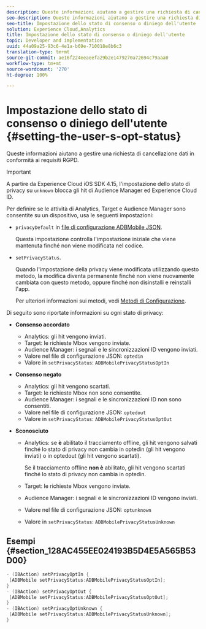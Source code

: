 ```yaml
---
description: Queste informazioni aiutano a gestire una richiesta di cancellazione dati in conformità ai requisiti GDPR.
seo-description: Queste informazioni aiutano a gestire una richiesta di cancellazione dati in conformità ai requisiti GDPR.
seo-title: Impostazione dello stato di consenso o diniego dell'utente
solution: Experience Cloud,Analytics
title: Impostazione dello stato di consenso o diniego dell'utente
topic: Developer and implementation
uuid: 44a09a25-93c6-4e1a-b69e-710018e8b6c3
translation-type: tm+mt
source-git-commit: ae16f224eeaeefa29b2e1479270a72694c79aaa0
workflow-type: tm+mt
source-wordcount: '270'
ht-degree: 100%

---
```



# Impostazione dello stato di consenso o diniego dell&#39;utente {#setting-the-user-s-opt-status}

Queste informazioni aiutano a gestire una richiesta di cancellazione dati in conformità ai requisiti RGPD.

>[!IMPORTANT]
>
>A partire da Experience Cloud iOS SDK 4.15, l&#39;impostazione dello stato di privacy su `unknown` blocca gli hit di Audience Manager ed Experience Cloud ID.

Per definire se le attività di Analytics, Target e Audience Manager sono consentite su un dispositivo, usa le seguenti impostazioni:

* `privacyDefault` in [file di configurazione ADBMobile JSON](/help/ios/configuration/json-config/json-config.md).

   Questa impostazione controlla l&#39;impostazione iniziale che viene mantenuta finché non viene modificata nel codice.

* `setPrivacyStatus`.

   Quando l&#39;impostazione della privacy viene modificata utilizzando questo metodo, la modifica diventa permanente finché non viene nuovamente cambiata con questo metodo, oppure finché non disinstalli e reinstalli l&#39;app.

   Per ulteriori informazioni sui metodi, vedi  [Metodi di Configurazione](/help/ios/configuration/json-config/json-config.md).

Di seguito sono riportate informazioni su ogni stato di privacy:

* **Consenso accordato**

   * Analytics: gli hit vengono inviati.
   * Target: le richieste Mbox vengono inviate.
   * Audience Manager: i segnali e le sincronizzazioni ID vengono inviati.
   * Valore nel file di configurazione JSON: `optedin`
   * Valore in `setPrivacyStatus`: `ADBMobilePrivacyStatusOptIn`

* **Consenso negato**

   * Analytics: gli hit vengono scartati.
   * Target: le richieste Mbox non sono consentite.
   * Audience Manager: i segnali e le sincronizzazioni ID non sono consentiti.
   * Valore nel file di configurazione JSON: `optedout`
   * Valore in `setPrivacyStatus`: `ADBMobilePrivacyStatusOptOut`

* **Sconosciuto**

   * Analytics: se **è** abilitato il tracciamento offline, gli hit vengono salvati finché lo stato di privacy non cambia in optedin (gli hit vengono inviati) o in optedout (gli hit vengono scartati).

      Se il tracciamento offline **non è** abilitato, gli hit vengono scartati finché lo stato di privacy non cambia in optedin.

   * Target: le richieste Mbox vengono inviate.
   * Audience Manager: i segnali e le sincronizzazioni ID vengono inviati.
   * Valore nel file di configurazione JSON: `optunknown`
   * Valore in `setPrivacyStatus`: `ADBMobilePrivacyStatusUnknown`

## Esempi {#section_128AC455EE024193B5D4E5A565B53D00}

```objective-c
- (IBAction) setPrivacyOptIn { 
 [ADBMobile setPrivacyStatus:ADBMobilePrivacyStatusOptIn]; 
} 
- (IBAction) setPrivacyOptOut { 
 [ADBMobile setPrivacyStatus:ADBMobilePrivacyStatusOptOut]; 
} 
- (IBAction) setPrivacyOptUnknown { 
 [ADBMobile setPrivacyStatus:ADBMobilePrivacyStatusUnknown]; 
}
```

